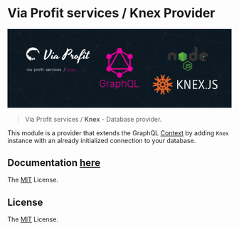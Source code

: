 # Via Profit services / Knex Provider

![via-profit-services-cover](./assets/via-profit-services-cover.png)

> Via Profit services / **Knex** - Database provider.


This module is a provider that extends the GraphQL [Сontext](https://github.com/via-profit-services/core/blob/master/README.md#context) by adding `Knex` instance with an already initialized connection to your database.

## Documentation [here](https://node.e1g.ru/packages/knex)

The  [MIT](./LICENSE) License.


## License
The  [MIT](./LICENSE) License.